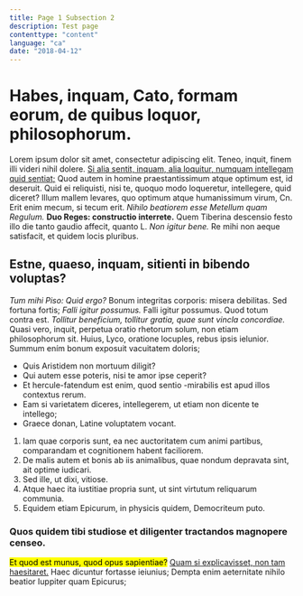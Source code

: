 ```yaml
---
title: Page 1 Subsection 2
description: Test page
contenttype: "content"
language: "ca"
date: "2018-04-12"
---
```


# Habes, inquam, Cato, formam eorum, de quibus loquor, philosophorum.

Lorem ipsum dolor sit amet, consectetur adipiscing elit. Teneo, inquit, finem illi videri nihil dolere. [Si alia sentit, inquam, alia loquitur, numquam intellegam quid sentiat;](http://loripsum.net/) Quod autem in homine praestantissimum atque optimum est, id deseruit. Quid ei reliquisti, nisi te, quoquo modo loqueretur, intellegere, quid diceret? Illum mallem levares, quo optimum atque humanissimum virum, Cn. Erit enim mecum, si tecum erit. _Nihilo beatiorem esse Metellum quam Regulum._ **Duo Reges: constructio interrete.** Quem Tiberina descensio festo illo die tanto gaudio affecit, quanto L. _Non igitur bene._ Re mihi non aeque satisfacit, et quidem locis pluribus.

## Estne, quaeso, inquam, sitienti in bibendo voluptas?

_Tum mihi Piso: Quid ergo?_ Bonum integritas corporis: misera debilitas. Sed fortuna fortis; _Falli igitur possumus._ Falli igitur possumus. Quod totum contra est. _Tollitur beneficium, tollitur gratia, quae sunt vincla concordiae._ Quasi vero, inquit, perpetua oratio rhetorum solum, non etiam philosophorum sit. Huius, Lyco, oratione locuples, rebus ipsis ielunior. Summum ením bonum exposuit vacuitatem doloris;

*   Quis Aristidem non mortuum diligit?
*   Qui autem esse poteris, nisi te amor ipse ceperit?
*   Et hercule-fatendum est enim, quod sentio -mirabilis est apud illos contextus rerum.
*   Eam si varietatem diceres, intellegerem, ut etiam non dicente te intellego;
*   Graece donan, Latine voluptatem vocant.

1.  Iam quae corporis sunt, ea nec auctoritatem cum animi partibus, comparandam et cognitionem habent faciliorem.
2.  De malis autem et bonis ab iis animalibus, quae nondum depravata sint, ait optime iudicari.
3.  Sed ille, ut dixi, vitiose.
4.  Atque haec ita iustitiae propria sunt, ut sint virtutum reliquarum communia.
5.  Equidem etiam Epicurum, in physicis quidem, Democriteum puto.

### Quos quidem tibi studiose et diligenter tractandos magnopere censeo.

<mark>Et quod est munus, quod opus sapientiae?</mark> [Quam si explicavisset, non tam haesitaret.](http://loripsum.net/) Haec dicuntur fortasse ieiunius; Dempta enim aeternitate nihilo beatior Iuppiter quam Epicurus;
